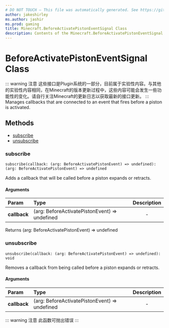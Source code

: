 ```yaml
---
# DO NOT TOUCH — This file was automatically generated. See https://github.com/Mojang/MinecraftScriptingApiDocsGenerator to modify descriptions, examples, etc.
author: jakeshirley
ms.author: jashir
ms.prod: gaming
title: Minecraft.BeforeActivatePistonEventSignal Class
description: Contents of the Minecraft.BeforeActivatePistonEventSignal class.
---
```

# BeforeActivatePistonEventSignal Class
::: warning 注意
这些接口是Plugin系统的一部分，目前属于实验性内容。与其他的实验性内容相同，在Minecraft的版本更新过程中，这些内容可能会发生一些功能性的变化。请自行关注Minecraft的更新日志以获取最新的接口更新。
:::
Manages callbacks that are connected to an event that fires before a piston is activated.


## Methods
- [subscribe](#subscribe)
- [unsubscribe](#unsubscribe)
  
### **subscribe** 
`
subscribe(callback: (arg: BeforeActivatePistonEvent) => undefined): (arg: BeforeActivatePistonEvent) => undefined
`

Adds a callback that will be called before a piston expands or retracts.
#### Arguments
| Param | Type | Description |
| :--- | :--- | :---: |
| **callback** | (arg: BeforeActivatePistonEvent) => undefined | - |

Returns (arg: BeforeActivatePistonEvent) => undefined


### **unsubscribe**
`
unsubscribe(callback: (arg: BeforeActivatePistonEvent) => undefined): void
`

Removes a callback from being called before a piston expands or retracts.
#### Arguments
| Param | Type | Description |
| :--- | :--- | :---: |
| **callback** | (arg: BeforeActivatePistonEvent) => undefined | - |


::: warning 注意
此函数可抛出错误
:::

